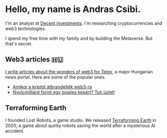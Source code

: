 # Hello, my name is Andras Csibi. 

I'm an analyst at [Decent Investments](https://www.decent.net). I'm researching cryptocurrencies and web3 technologies.

I spend my free time with my family and by building the Metaverse. But that's secret. 

## Web3 articles 🇭🇺

[I write articles about the wonders of web3 for Telex](https://telex.hu/szerzo/csibi-andras), a major Hungarian news portal. Here are some of the popular ones.

- [Amikor a kriptót átbrandelték web3-ra](https://telex.hu/nevertek/2022/01/24/web3-kripto-nft-metaverzum)
- [Nyolcmilliárd forint egy pixeles képért? Tuti üzlet!](https://telex.hu/nevertek/2022/03/23/nyolcmilliard-forint-egy-pixeles-kepert-tuti-uzlet)

## Terraforming Earth

I founded Lost Robots, a game studio. We released [Terraforming Earth](https://www.terraforming.earth) in 2020, a game about quirky robots saving the world after a mysterious AI accident.

